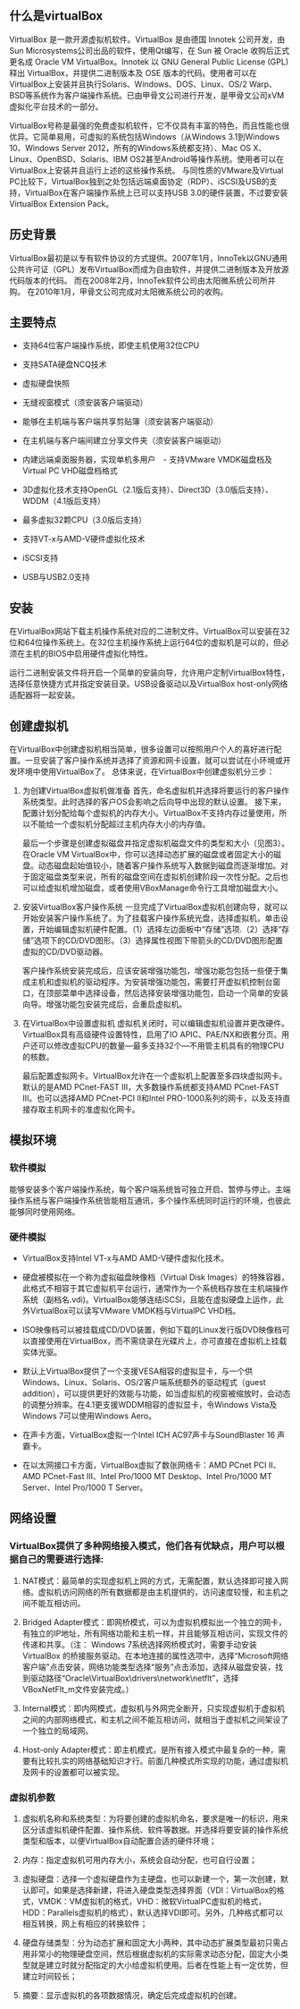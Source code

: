 ## 什么是virtualBox

VirtualBox 是一款开源虚拟机软件。VirtualBox 是由德国 Innotek 公司开发，由Sun Microsystems公司出品的软件，使用Qt编写，在 Sun 被 Oracle 收购后正式更名成 Oracle VM VirtualBox。Innotek 以 GNU General Public License (GPL) 释出 VirtualBox，并提供二进制版本及 OSE 版本的代码。使用者可以在VirtualBox上安装并且执行Solaris、Windows、DOS、Linux、OS/2 Warp、BSD等系统作为客户端操作系统。已由甲骨文公司进行开发，是甲骨文公司xVM虚拟化平台技术的一部分。

VirtualBox号称是最强的免费虚拟机软件，它不仅具有丰富的特色，而且性能也很优异。它简单易用，可虚拟的系统包括Windows（从Windows 3.1到Windows 10、Windows Server 2012，所有的Windows系统都支持）、Mac OS X、Linux、OpenBSD、Solaris、IBM OS2甚至Android等操作系统。使用者可以在VirtualBox上安装并且运行上述的这些操作系统。 与同性质的VMware及Virtual PC比较下，VirtualBox独到之处包括远端桌面协定（RDP）、iSCSI及USB的支持，VirtualBox在客户端操作系统上已可以支持USB 3.0的硬件装置，不过要安装 VirtualBox Extension Pack。


## 历史背景

VirtualBox最初是以专有软件协议的方式提供。2007年1月，InnoTek以GNU通用公共许可证（GPL）发布VirtualBox而成为自由软件，并提供二进制版本及开放源代码版本的代码。 而在2008年2月，InnoTek软件公司由太阳微系统公司所并购。 在2010年1月，甲骨文公司完成对太阳微系统公司的收购。

## 主要特点

* 支持64位客户端操作系统，即使主机使用32位CPU

* 支持SATA硬盘NCQ技术

* 虚拟硬盘快照

* 无缝视窗模式（须安装客户端驱动）

* 能够在主机端与客户端共享剪贴簿（须安装客户端驱动）

* 在主机端与客户端间建立分享文件夹（须安装客户端驱动）

* 内建远端桌面服务器，实现单机多用户　- 支持VMware VMDK磁盘档及Virtual PC VHD磁盘档格式

* 3D虚拟化技术支持OpenGL（2.1版后支持）、Direct3D（3.0版后支持）、WDDM（4.1版后支持）

* 最多虚拟32颗CPU（3.0版后支持）

* 支持VT-x与AMD-V硬件虚拟化技术

* iSCSI支持

* USB与USB2.0支持

## 安装

在VirtualBox网站下载主机操作系统对应的二进制文件。VirtualBox可以安装在32位和64位操作系统上。在32位主机操作系统上运行64位的虚拟机是可以的，但必须在主机的BIOS中启用硬件虚拟化特性。

运行二进制安装文件将开启一个简单的安装向导，允许用户定制VirtualBox特性，选择任意快捷方式并指定安装目录。USB设备驱动以及VirtualBox host-only网络适配器将一起安装。

## 创建虚拟机

在VirtualBox中创建虚拟机相当简单，很多设置可以按照用户个人的喜好进行配置。一旦安装了客户操作系统并选择了资源和网卡设置，就可以尝试在小环境或开发环境中使用VirtualBox了。
总体来说，在VirtualBox中创建虚拟机分三步：

1. 为创建VirtualBox虚拟机做准备
   首先，命名虚拟机并选择将要运行的客户操作系统类型。此时选择的客户OS会影响之后向导中出现的默认设置。
   接下来，配置计划分配给每个虚拟机的内存大小。VirtualBox不支持内存过量使用，所以不能给一个虚拟机分配超过主机内存大小的内存值。

   最后一个步骤是创建虚拟磁盘并指定虚拟机磁盘文件的类型和大小（见图3）。在Oracle VM VirtualBox中，你可以选择动态扩展的磁盘或者固定大小的磁盘。动态磁盘起始值较小，随着客户操作系统写入数据到磁盘而逐渐增加。对于固定磁盘类型来说，所有的磁盘空间在虚拟机创建阶段一次性分配。之后也可以给虚拟机增加磁盘，或者使用VBoxManage命令行工具增加磁盘大小。

2. 安装VirtualBox客户操作系统
   一旦完成了VirtualBox虚拟机创建向导，就可以开始安装客户操作系统了。为了挂载客户操作系统光盘，选择虚拟机，单击设置，开始编辑虚拟机硬件配置。（1）选择左边面板中“存储”选项.（2）选择“存储”选项下的CD/DVD图形。（3）选择属性视图下带箭头的CD/DVD图形配置虚拟的CD/DVD驱动器。

   客户操作系统安装完成后，应该安装增强功能包，增强功能包包括一些便于集成主机和虚拟机的驱动程序。为安装增强功能包，需要打开虚拟机控制台窗口，在顶部菜单中选择设备，然后选择安装增强功能包，启动一个简单的安装向导。增强功能包安装完成后，会重启虚拟机。

3. 在VirtualBox中设置虚拟机
   虚拟机关闭时，可以编辑虚拟机设置并更改硬件。VirtualBox具有高级硬件设置特性，启用了IO APIC、PAE/NX和嵌套分页。用户还可以修改虚拟CPU的数量—最多支持32个—不用管主机具有的物理CPU的核数。

   最后配置虚拟网卡。VirtualBox允许在一个虚拟机上配置至多四块虚拟网卡。默认的是AMD PCnet-FAST III，大多数操作系统都支持AMD PCnet-FAST III。也可以选择AMD PCnet-PCI II和Intel PRO-1000系列的网卡，以及支持直接存取主机网卡的准虚拟化网卡。

## 模拟环境

### 软件模拟
能够安装多个客户端操作系统，每个客户端系统皆可独立开启、暂停与停止。主端操作系统与客户端操作系统皆能相互通讯，多个操作系统同时运行的环境，也彼此能够同时使用网络。

### 硬件模拟
* VirtualBox支持Intel VT-x与AMD AMD-V硬件虚拟化技术。

* 硬盘被模拟在一个称为虚拟磁盘映像档（Virtual Disk Images）的特殊容器，此格式不相容于其它虚拟机平台运行，通常作为一个系统档存放在主机端操作系统（副档名.vdi)。VirtualBox能够连结iSCSI，且能在虚拟硬盘上运作，此外VirtualBox可以读写VMware VMDK档与VirtualPC VHD档。

* ISO映像档可以被挂载成CD/DVD装置，例如下载的Linux发行版DVD映像档可以直接使用在VirtualBox，而不需烧录在光碟片上，亦可直接在虚拟机上挂载实体光驱。

* 默认上VirtualBox提供了一个支援VESA相容的虚拟显卡，与一个供Windows、Linux、Solaris、OS/2客户端系统额外的驱动程式（guest addition），可以提供更好的效能与功能，如当虚拟机的视窗被缩放时，会动态的调整分辨率。在4.1更支援WDDM相容的虚拟显卡，令Windows Vista及Windows 7可以使用Windows Aero。

* 在声卡方面，VirtualBox虚拟一个Intel ICH AC97声卡与SoundBlaster 16 声霸卡。

* 在以太网接口卡方面，VirtualBox虚拟了数张网络卡：AMD PCnet PCI II、AMD PCnet-Fast III、Intel Pro/1000 MT Desktop、Intel Pro/1000 MT Server、Intel Pro/1000 T Server。

## 网络设置

### VirtualBox提供了多种网络接入模式，他们各有优缺点，用户可以根据自己的需要进行选择:

1. NAT模式：最简单的实现虚拟机上网的方式，无需配置，默认选择即可接入网络。虚拟机访问网络的所有数据都是由主机提供的，访问速度较慢，和主机之间不能互相访问。

2. Bridged Adapter模式：即网桥模式，可以为虚拟机模拟出一个独立的网卡，有独立的IP地址，所有网络功能和主机一样，并且能够互相访问，实现文件的传递和共享。（注： Windows 7系统选择网桥模式时，需要手动安装VirtualBox 的桥接服务驱动。在本地连接的属性选项中，选择“Microsoft网络客户端”点击安装，网络功能类型选择“服务”点击添加，选择从磁盘安装，找到驱动路径“Oracle\VirtualBox\drivers\network\netflt”，选择VBoxNetFlt_m文件安装完成。）

3. Internal模式：即内网模式，虚拟机与外网完全断开，只实现虚拟机于虚拟机之间的内部网络模式，和主机之间不能互相访问，就相当于虚拟机之间架设了一个独立的局域网。

4. Host-only Adapter模式：即主机模式，是所有接入模式中最复杂的一种，需要有比较扎实的网络基础知识才行。前面几种模式所实现的功能，通过虚拟机及网卡的设置都可以被实现。

### 虚拟机参数

1. 虚拟机名称和系统类型：为将要创建的虚拟机命名，要求是唯一的标识，用来区分该虚拟机硬件配置、操作系统、软件等数据。并选择将要安装的操作系统类型和版本，以便VirtualBox自动配置合适的硬件环境；

2. 内存：指定虚拟机可用内存大小，系统会自动分配，也可自行设置；

3. 虚拟硬盘：选择一个虚拟硬盘作为主硬盘，也可以新建一个，第一次创建，默认即可。如果是选择新建，将进入硬盘类型选择界面（VDI：VirtualBox的格式，VMDK：VM虚拟机的格式，VHD：微软VirtualPC虚拟机的格式，HDD：Parallels虚拟机的格式），默认选择VDI即可。另外，几种格式都可以相互转换，网上有相应的转换软件；

4. 硬盘存储类型：分为动态扩展和固定大小两种，其中动态扩展类型最初只需占用非常小的物理硬盘空间，然后根据虚拟机的实际需求动态分配，固定大小类型就是建立时就分配指定的大小给虚拟机使用。后者在性能上有一定优势，但建立时间较长；

5. 摘要：显示虚拟机的各项数据情况，确定后完成虚拟机的创建。